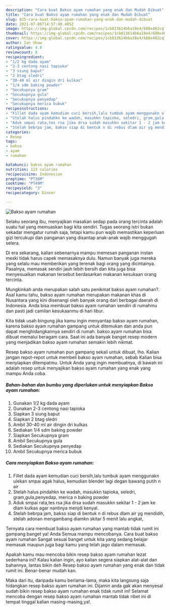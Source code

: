 ```yaml
---
description: "Cara buat Bakso ayam rumahan yang enak dan Mudah Dibuat"
title: "Cara buat Bakso ayam rumahan yang enak dan Mudah Dibuat"
slug: 825-cara-buat-bakso-ayam-rumahan-yang-enak-dan-mudah-dibuat
date: 2021-07-06T14:57:40.485Z
image: https://img-global.cpcdn.com/recipes/1cb813614b6a18e4/680x482cq70/bakso-ayam-rumahan-foto-resep-utama.jpg
thumbnail: https://img-global.cpcdn.com/recipes/1cb813614b6a18e4/680x482cq70/bakso-ayam-rumahan-foto-resep-utama.jpg
cover: https://img-global.cpcdn.com/recipes/1cb813614b6a18e4/680x482cq70/bakso-ayam-rumahan-foto-resep-utama.jpg
author: Ian Shaw
ratingvalue: 4.8
reviewcount: 8
recipeingredient:
- "1/2 kg dada ayam"
- "2-3 centong nasi tapioka"
- "3 siung baput"
- "2 btag sledri"
- "30-40 ml air dingin dri kulkas"
- "1/4 sdm baking powder"
- "Secukupnya gram"
- "Secukupnya gula"
- "Secukupnya penyedap"
- "Secukupnya merica bubuk"
recipeinstructions:
- "Fillet dada ayam kemudian cuci bersih,lalu tumbuk ayam menggunakn ulekan smpai agak halus, kemudian blender lagi degan bawang putih n air"
- "Stelah halus pindahkn ke wadah, masukkn tapioka, seledri, gram,gula,penyedap, merica n baking powder"
- "Aduk smpai rata,tes rsa jika drsa sudah masukkn sekitar 1 - 2 jam ke dlam kulkas agar nantinya menjdi kenyal."
- "Stelah bebrpa jam, bakso siap di bentuk n di rebus dlam air yg mendidih, stelah adonan mengambang diamkn skitar 5 menit lalu angkat,"
categories:
- Resep
tags:
- bakso
- ayam
- rumahan

katakunci: bakso ayam rumahan 
nutrition: 123 calories
recipecuisine: Indonesian
preptime: "PT36M"
cooktime: "PT49M"
recipeyield: "3"
recipecategory: Dinner

---
```



![Bakso ayam rumahan](https://img-global.cpcdn.com/recipes/1cb813614b6a18e4/680x482cq70/bakso-ayam-rumahan-foto-resep-utama.jpg)

Selaku seorang ibu, menyajikan masakan sedap pada orang tercinta adalah suatu hal yang memuaskan bagi kita sendiri. Tugas seorang istri bukan sekadar mengatur rumah saja, tetapi kamu pun wajib memastikan keperluan gizi tercukupi dan panganan yang disantap anak-anak wajib menggugah selera.

Di era  sekarang, kalian sebenarnya mampu memesan panganan instan meski tidak harus capek memasaknya dulu. Namun banyak juga mereka yang selalu mau memberikan yang terenak bagi orang yang dicintainya. Pasalnya, memasak sendiri jauh lebih bersih dan kita juga bisa menyesuaikan makanan tersebut berdasarkan makanan kesukaan orang tercinta. 



Mungkinkah anda merupakan salah satu penikmat bakso ayam rumahan?. Asal kamu tahu, bakso ayam rumahan merupakan makanan khas di Nusantara yang kini disenangi oleh banyak orang dari berbagai daerah di Indonesia. Anda bisa membuat bakso ayam rumahan sendiri di rumahmu dan pasti jadi camilan kesukaanmu di hari libur.

Kita tidak usah bingung jika kamu ingin menyantap bakso ayam rumahan, karena bakso ayam rumahan gampang untuk ditemukan dan anda pun dapat menghidangkannya sendiri di rumah. bakso ayam rumahan bisa dibuat memalui beragam cara. Saat ini ada banyak banget resep modern yang menjadikan bakso ayam rumahan semakin lebih nikmat.

Resep bakso ayam rumahan pun gampang sekali untuk dibuat, lho. Kalian jangan repot-repot untuk membeli bakso ayam rumahan, sebab Kalian bisa menyiapkan ditempatmu. Untuk Anda yang ingin membuatnya, di bawah ini adalah resep untuk menyajikan bakso ayam rumahan yang enak yang mampu Anda coba.

<!--inarticleads1-->

##### Bahan-bahan dan bumbu yang diperlukan untuk menyiapkan Bakso ayam rumahan:

1. Gunakan 1/2 kg dada ayam
1. Gunakan 2-3 centong nasi tapioka
1. Siapkan 3 siung baput
1. Siapkan 2 btag sledri
1. Ambil 30-40 ml air dingin dri kulkas
1. Sediakan 1/4 sdm baking powder
1. Siapkan Secukupnya gram
1. Ambil Secukupnya gula
1. Sediakan Secukupnya penyedap
1. Ambil Secukupnya merica bubuk




<!--inarticleads2-->

##### Cara menyiapkan Bakso ayam rumahan:

1. Fillet dada ayam kemudian cuci bersih,lalu tumbuk ayam menggunakn ulekan smpai agak halus, kemudian blender lagi degan bawang putih n air
1. Stelah halus pindahkn ke wadah, masukkn tapioka, seledri, gram,gula,penyedap, merica n baking powder
1. Aduk smpai rata,tes rsa jika drsa sudah masukkn sekitar 1 - 2 jam ke dlam kulkas agar nantinya menjdi kenyal.
1. Stelah bebrpa jam, bakso siap di bentuk n di rebus dlam air yg mendidih, stelah adonan mengambang diamkn skitar 5 menit lalu angkat,




Ternyata cara membuat bakso ayam rumahan yang mantab tidak rumit ini gampang banget ya! Anda Semua mampu mencobanya. Cara buat bakso ayam rumahan Sangat sesuai banget untuk kita yang sedang belajar memasak maupun juga bagi kamu yang telah jago dalam memasak.

Apakah kamu mau mencoba bikin resep bakso ayam rumahan lezat sederhana ini? Kalau kalian ingin, ayo kalian segera siapkan alat-alat dan bahannya, lantas bikin deh Resep bakso ayam rumahan yang enak dan tidak rumit ini. Benar-benar mudah kan. 

Maka dari itu, daripada kamu berlama-lama, maka kita langsung saja hidangkan resep bakso ayam rumahan ini. Dijamin anda gak akan menyesal sudah bikin resep bakso ayam rumahan enak tidak rumit ini! Selamat mencoba dengan resep bakso ayam rumahan mantab tidak ribet ini di tempat tinggal kalian masing-masing,ya!.

